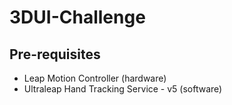# 3DUI-Challenge

## Pre-requisites
- Leap Motion Controller (hardware)
- Ultraleap Hand Tracking Service - v5 (software)
